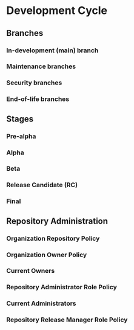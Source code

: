 # Development Cycle

## Branches
### In-development (main) branch
### Maintenance branches
### Security branches
### End-of-life branches
## Stages
### Pre-alpha
### Alpha
### Beta
### Release Candidate (RC)
### Final
## Repository Administration
### Organization Repository Policy
### Organization Owner Policy
### Current Owners
### Repository Administrator Role Policy
### Current Administrators
### Repository Release Manager Role Policy
